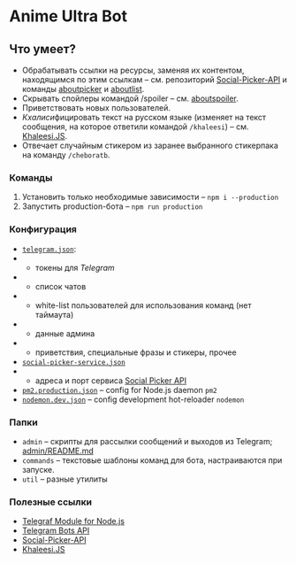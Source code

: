 # Anime Ultra Bot
## Что умеет?

* Обрабатывать ссылки на ресурсы, заменяя их контентом, находящимся по этим ссылкам – см. репозиторий [Social-Picker-API](https://github.com/serguun42/Social-Picker-API) и команды [aboutpicker](./commands/aboutpicker.txt) и [aboutlist](./commands/aboutlist.txt).
* Скрывать спойлеры командой /spoiler – см. [aboutspoiler](./commands/aboutspoiler.txt).
* Приветствовать новых пользователей.
* *Кхалиси*фицировать текст на русском языке (изменяет на текст сообщения, на которое ответили командой `/khaleesi`) – см. [Khaleesi.JS](https://github.com/serguun42/Khaleesi-JS).
* Отвечает случайным стикером из заранее выбранного стикерпака на команду `/cheboratb`.

### Команды
1. Установить только необходимые зависимости – `npm i --production`
2. Запустить production-бота – `npm run production`

### Конфигурация

* [`telegram.json`](./config/telegram.json):
* * токены для *Telegram*
* * список чатов
* * white-list пользователей для использования команд (нет таймаута)
* * данные админа
* * приветствия, специальные фразы и стикеры, прочее
* [`social-picker-service.json`](./config/social-picker-service.json)
* * адреса и порт сервиса [Social Picker API](https://github.com/serguun42/Social-Picker-API)
* [`pm2.production.json`](./config/pm2.production.json) – config for Node.js daemon `pm2`
* [`nodemon.dev.json`](./config/nodemon.dev.json) – config development hot-reloader `nodemon`

### Папки
* `admin` – скрипты для рассылки сообщений и выходов из Telegram; [admin/README.md](admin/README.md)
* `commands` – текстовые шаблоны команд для бота, настраиваются при запуске.
* `util` – разные утилиты

### Полезные ссылки
* [Telegraf Module for Node.js](https://telegraf.js.org/)
* [Telegram Bots API](https://core.telegram.org/bots/api)
* [Social-Picker-API](https://github.com/serguun42/Social-Picker-API)
* [Khaleesi.JS](https://github.com/serguun42/Khaleesi-JS)
